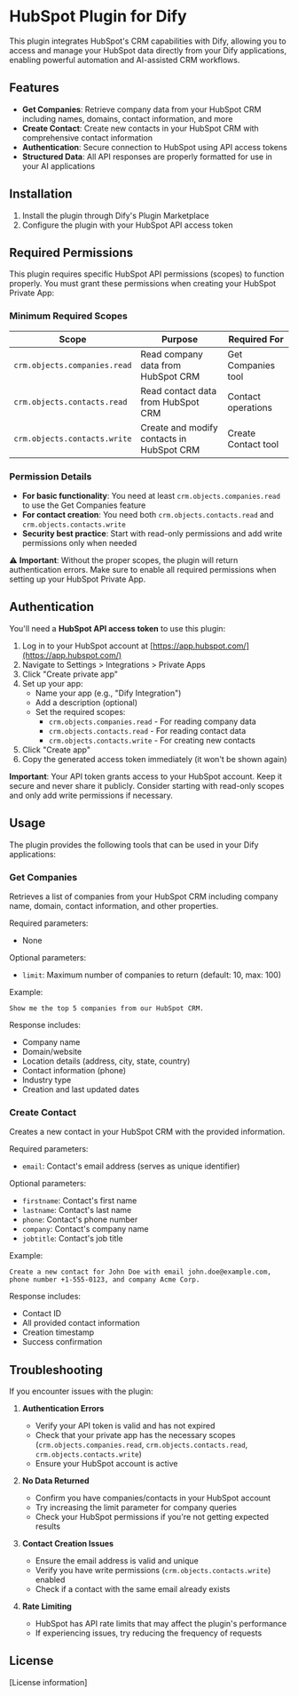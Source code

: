 # HubSpot Plugin for Dify

This plugin integrates HubSpot's CRM capabilities with Dify, allowing you to access and manage your HubSpot data directly from your Dify applications, enabling powerful automation and AI-assisted CRM workflows.

## Features

- **Get Companies**: Retrieve company data from your HubSpot CRM including names, domains, contact information, and more
- **Create Contact**: Create new contacts in your HubSpot CRM with comprehensive contact information
- **Authentication**: Secure connection to HubSpot using API access tokens
- **Structured Data**: All API responses are properly formatted for use in your AI applications

## Installation

1. Install the plugin through Dify's Plugin Marketplace
2. Configure the plugin with your HubSpot API access token

## Required Permissions

This plugin requires specific HubSpot API permissions (scopes) to function properly. You must grant these permissions when creating your HubSpot Private App:

### Minimum Required Scopes

| Scope | Purpose | Required For |
|-------|---------|--------------|
| `crm.objects.companies.read` | Read company data from HubSpot CRM | Get Companies tool |
| `crm.objects.contacts.read` | Read contact data from HubSpot CRM | Contact operations |
| `crm.objects.contacts.write` | Create and modify contacts in HubSpot CRM | Create Contact tool |

### Permission Details

- **For basic functionality**: You need at least `crm.objects.companies.read` to use the Get Companies feature
- **For contact creation**: You need both `crm.objects.contacts.read` and `crm.objects.contacts.write` 
- **Security best practice**: Start with read-only permissions and add write permissions only when needed

⚠️ **Important**: Without the proper scopes, the plugin will return authentication errors. Make sure to enable all required permissions when setting up your HubSpot Private App.

## Authentication

You'll need a **HubSpot API access token** to use this plugin:

1. Log in to your HubSpot account at [https://app.hubspot.com/](https://app.hubspot.com/)
2. Navigate to Settings > Integrations > Private Apps
3. Click "Create private app"
4. Set up your app:
   - Name your app (e.g., "Dify Integration")
   - Add a description (optional)
   - Set the required scopes:
     - `crm.objects.companies.read` - For reading company data
     - `crm.objects.contacts.read` - For reading contact data
     - `crm.objects.contacts.write` - For creating new contacts
5. Click "Create app"
6. Copy the generated access token immediately (it won't be shown again)

**Important**: Your API token grants access to your HubSpot account. Keep it secure and never share it publicly. Consider starting with read-only scopes and only add write permissions if necessary.

## Usage

The plugin provides the following tools that can be used in your Dify applications:

### Get Companies

Retrieves a list of companies from your HubSpot CRM including company name, domain, contact information, and other properties.

Required parameters:
- None

Optional parameters:
- `limit`: Maximum number of companies to return (default: 10, max: 100)

Example:
```
Show me the top 5 companies from our HubSpot CRM.
```

Response includes:
- Company name
- Domain/website
- Location details (address, city, state, country)
- Contact information (phone)
- Industry type
- Creation and last updated dates

### Create Contact

Creates a new contact in your HubSpot CRM with the provided information.

Required parameters:
- `email`: Contact's email address (serves as unique identifier)

Optional parameters:
- `firstname`: Contact's first name
- `lastname`: Contact's last name
- `phone`: Contact's phone number
- `company`: Contact's company name
- `jobtitle`: Contact's job title

Example:
```
Create a new contact for John Doe with email john.doe@example.com, phone number +1-555-0123, and company Acme Corp.
```

Response includes:
- Contact ID
- All provided contact information
- Creation timestamp
- Success confirmation

## Troubleshooting

If you encounter issues with the plugin:

1. **Authentication Errors**
   - Verify your API token is valid and has not expired
   - Check that your private app has the necessary scopes (`crm.objects.companies.read`, `crm.objects.contacts.read`, `crm.objects.contacts.write`)
   - Ensure your HubSpot account is active

2. **No Data Returned**
   - Confirm you have companies/contacts in your HubSpot account
   - Try increasing the limit parameter for company queries
   - Check your HubSpot permissions if you're not getting expected results

3. **Contact Creation Issues**
   - Ensure the email address is valid and unique
   - Verify you have write permissions (`crm.objects.contacts.write`) enabled
   - Check if a contact with the same email already exists

4. **Rate Limiting**
   - HubSpot has API rate limits that may affect the plugin's performance
   - If experiencing issues, try reducing the frequency of requests

## License

[License information]




